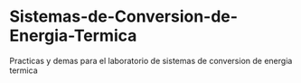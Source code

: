 # Sistemas-de-Conversion-de-Energia-Termica
Practicas y demas para el laboratorio de sistemas de conversion de energia termica
